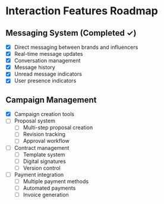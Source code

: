 # Interaction Features Roadmap

## Messaging System (Completed ✓)
- [x] Direct messaging between brands and influencers
- [x] Real-time message updates
- [x] Conversation management
- [x] Message history
- [x] Unread message indicators
- [x] User presence indicators

## Campaign Management
- [x] Campaign creation tools
- [ ] Proposal system
  - [ ] Multi-step proposal creation
  - [ ] Revision tracking
  - [ ] Approval workflow
- [ ] Contract management
  - [ ] Template system
  - [ ] Digital signatures
  - [ ] Version control
- [ ] Payment integration
  - [ ] Multiple payment methods
  - [ ] Automated payments
  - [ ] Invoice generation